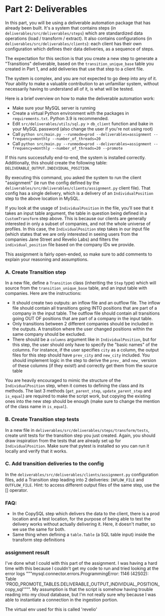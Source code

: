 # Part 2: Deliverables

In this part, you will be using a deliverable automation package that has already been built. It's a system that contains steps (in `deliverables/src/deliverables/steps`) which are standardized data operations (load / transform / extract). It also contains configurations (in `deliverables/src/deliverables/clients`): each client has their own configuration which defines their data deliveries, as a sequence of steps.

The expectation for this section is that you create a new step to generate a "Transitions" deliverable, based on the `transition_unique_base` table you created in Part 1, and add deliveries that use that step to a client file.

The system is complex, and you are not expected to go deep into any of it. Your ability to make a valuable contribution to an unfamiliar system, without necessarily having to understand all of it, is what will be tested.

Here is a brief overview on how to make the deliverable automation work:

- Make sure your MySQL server is running
- Create a virtual Python environment with the packages in `requirements.txt`. Python 3.9 is recommended.
- Edit `src/deliverables/utils/sql.py` > `db_client` function and bake in your MySQL password (also change the user if you're not using root)
- Call `python src/main.py --runmode=prod --deliverables=assignment --frequency=monthly --number_of_threads=20`
- Call `python src/main.py --runmode=prod --deliverables=assignment --frequency=monthly --number_of_threads=20 --promote`

If this runs successfully end-to-end, the system is installed correctly. Additionally, this should create the following table: `DELIVERABLE_OUTPUT.INDIVIDUAL_POSITION`.

By executing this command, you asked the system to run the client "assignment" (ie run the config defined by the `deliverables/src/deliverables/clients/assignment.py` client file). That config has a single delivery, which is a delivery of an `IndividualPosition` step to the above location in MySQL.

If you look at the usage of `IndividualPosition` in the file, you'll see that it takes an input table argument, the table in question being defined in a `CustomTransform` step above. This is because our clients are generally interested in only a subset of companies, and not the whole universe of profiles. In this case, the `IndividualPosition` step takes in our input file (which states that we are only interested in seeing users from the companies Jane Street and Revelio Labs) and filters the `individual_position` file based on the company IDs we provide. 

This assignment is fairly open-ended, so make sure to add comments to explain your reasoning and assumptions.

### A. Create Transition step

In a new file, define a `Transition` class (inheriting the `Step` type) which will source from the `transition_unique_base` table, and an input table with companies. Here are the instructions:
- It should create two outputs: an inflow file and an outflow file. The inflow file should contain all transitions going INTO positions that are part of a company in the input table. The outflow file should contain all transitions going OUT OF positions that are part of a company in the input table. 
- Only transitions between 2 different companies should be included in the outputs. A transition where the user changed positions within the same company should be excluded.
- There should be a `columns` argument like in `IndividualPosition`, but for this step, the user should only have to specify the "basic names" of the columns. For instance, if the user specifies `city` as a column, the output files for this step should have `prev_city` and `new_city` included. You should implement logic in the step to derive the `prev_` and `new_` version of these columns (if they exist!) and correctly get them from the source table

You are heavily encouraged to mimic the structure of the `IndividualPosition` step, when it comes to defining the class and its methods.
The last 3 methods (`get_parent_step`, `update_parent_step` and `is_equal`) are required to make the script work, but copying the existing ones into the new step should be enough (make sure to change the mention of the class name in `is_equal`).

### B. Create Transition step tests

In a new file in `deliverables/src/deliverables/steps/transform/tests`, create unit tests for the transition step you just created. Again, you should draw inspiration from the tests that are already set up for `IndividualPosition`. Make sure that pytest is installed so you can run it locally and verify that it works.

### C. Add transition deliveries to the config

In the `deliverables/src/deliverables/clients/assignment.py` configuration files, add a Transition step leading into 2 deliveries: `INFLOW_FILE` and `OUTFLOW_FILE`. Hint: to access different output files of the same step, use the [] operator. 


### FAQ:

- In the CopySQL step which delivers the data to the client, there is a prod location and a test location, for the purpose of being able to test the delivery works without actually delivering it. Here, it doesn't matter, so we use the same for both.
- Same thing when defining a `table.Table` (a SQL table input) inside the transform step definitions

### assignment result
I've done what I could with this part of the assignment. I was having a hard time with this because I couldn't get my code to run and tried looking at the error logs """mysql.connector.errors.ProgrammingError: 1146 (42S02): Table 'PROD_PROMOTE_TABLES.DELIVERABLE_OUTPUT_INDIVIDUAL_POSITION_copy_sql'""". My assumption is that the script is somehow having trouble reading into my cloud database, but I'm not really sure why because I was able to instantiate a connection in the ingestion portion. 

The virtual env used for this is called 'revelio'